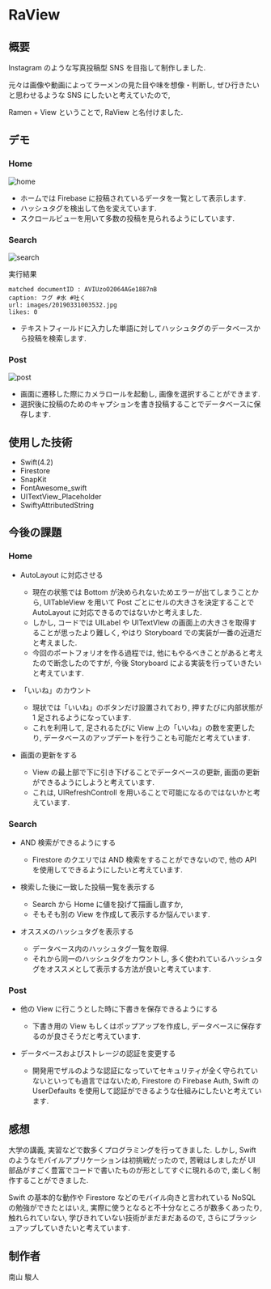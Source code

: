 # RaView

## 概要

Instagram のような写真投稿型 SNS を目指して制作しました.

元々は画像や動画によってラーメンの見た目や味を想像・判断し, ぜひ行きたいと思わせるような SNS にしたいと考えていたので, 

Ramen + View ということで, RaView と名付けました.

## デモ

### Home

![home](https://github.com/hayabit/RaView/blob/images/demo_home.PNG)

- ホームでは Firebase に投稿されているデータを一覧として表示します.
- ハッシュタグを検出して色を変えています.
- スクロールビューを用いて多数の投稿を見られるようにしています.

### Search

![search](https://github.com/hayabit/RaView/blob/images/demo_search.PNG)


実行結果
```
matched documentID : AVIUzoO2064AGe1887nB
caption: フグ #水 #吐く
url: images/20190331003532.jpg
likes: 0
```


- テキストフィールドに入力した単語に対してハッシュタグのデータベースから投稿を検索します.


### Post

![post](https://github.com/hayabit/RaView/blob/images/demo_post.PNG)

- 画面に遷移した際にカメラロールを起動し, 画像を選択することができます.
- 選択後に投稿のためのキャプションを書き投稿することでデータベースに保存します.

## 使用した技術

- Swift(4.2)
- Firestore
- SnapKit
- FontAwesome_swift
- UITextView_Placeholder
- SwiftyAttributedString

## 今後の課題

### Home

- AutoLayout に対応させる
    - 現在の状態では Bottom が決められないためエラーが出てしまうことから, UITableView を用いて Post ごとにセルの大きさを決定することで AutoLayout に対応できるのではないかと考えました.
    - しかし, コードでは UILabel や UITextVIew の画面上の大きさを取得することが思ったより難しく, やはり Storyboard での実装が一番の近道だと考えました.
    - 今回のポートフォリオを作る過程では, 他にもやるべきことがあると考えたので断念したのですが, 今後 Storyboard による実装を行っていきたいと考えています.

- 「いいね」のカウント
  - 現状では「いいね」のボタンだけ設置されており, 押すたびに内部状態が 1 足されるようになっています.
  - これを利用して, 足されるたびに View 上の「いいね」の数を変更したり, データベースのアップデートを行うことも可能だと考えています.

- 画面の更新をする
  - View の最上部で下に引き下げることでデータベースの更新, 画面の更新ができるようにしようと考えています.
  - これは, UIRefreshControll を用いることで可能になるのではないかと考えています.

### Search

- AND 検索ができるようにする
  - Firestore のクエリでは AND 検索をすることができないので, 他の API を使用してできるようにしたいと考えています.

- 検索した後に一致した投稿一覧を表示する
  - Search から Home に値を投げて描画し直すか,
  - そもそも別の View を作成して表示するか悩んでいます.

- オススメのハッシュタグを表示する
  - データベース内のハッシュタグ一覧を取得.
  - それから同一のハッシュタグをカウントし, 多く使われているハッシュタグをオススメとして表示する方法が良いと考えています.

### Post

- 他の View に行こうとした時に下書きを保存できるようにする
  - 下書き用の View もしくはポップアップを作成し, データベースに保存するのが良さそうだと考えています.

- データベースおよびストレージの認証を変更する
  - 開発用でザルのような認証になっていてセキュリティが全く守られていないといっても過言ではないため, Firestore の Firebase Auth, Swift の UserDefaults を使用して認証ができるような仕組みにしたいと考えています.

## 感想

大学の講義, 実習などで数多くプログラミングを行ってきました. しかし, Swift のようなモバイルアプリケーションは初挑戦だったので, 苦戦はしましたが UI 部品がすごく豊富でコードで書いたものが形としてすぐに現れるので, 楽しく制作することができました.

Swift の基本的な動作や Firestore などのモバイル向きと言われている NoSQL の勉強ができたとはいえ, 実際に使うとなると不十分なところが数多くあったり, 触れられていない, 学びきれていない技術がまだまだあるので, さらにブラッシュアップしていきたいと考えています.

## 制作者

南山 駿人
